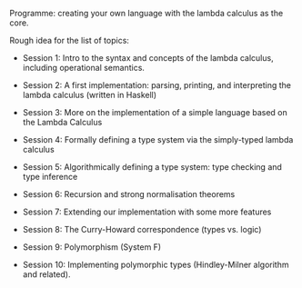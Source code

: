 Programme: creating your own language with the lambda calculus as the core.

Rough idea for the list of topics:
    
 - Session 1: Intro to the syntax and concepts of the lambda calculus, 
    including operational semantics.
    
 - Session 2: A first implementation: parsing, printing, and interpreting 
    the lambda calculus (written in Haskell)
 - Session 3: More on the implementation of a simple language based on 
    the Lambda Calculus
 - Session 4: Formally defining a type system via the simply-typed lambda 
    calculus
 - Session 5: Algorithmically defining a type system: type checking and 
    type inference
 - Session 6: Recursion and strong normalisation theorems
 - Session 7: Extending our implementation with some more features
 - Session 8: The Curry-Howard correspondence (types vs. logic)
 - Session 9: Polymorphism (System F)
 - Session 10: Implementing polymorphic types (Hindley-Milner algorithm 
    and related).
